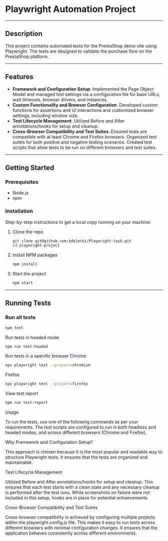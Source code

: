 # Playwright Automation Project

---

## Description

This project contains automated tests for the PrestaShop demo site using Playwright. The tests are designed to validate the purchase flow on the PrestaShop platform.

---

## Features

- **Framework and Configuration Setup**: Implemented the Page Object Model and managed test settings via a configuration file for base URLs, wait timeouts, browser drivers, and instances.
- **Custom Functionality and Browser Configuration**: Developed custom functions for assertions and UI interactions and customized browser settings, including window size.
- **Test Lifecycle Management**: Utilized Before and After annotations/hooks for setup and cleanup.
- **Cross-Browser Compatibility and Test Suites**: Ensured tests are compatible with at least Chrome and Firefox browsers. Organized test suites for both positive and negative testing scenarios. Created test scripts that allow tests to be run on different browsers and test suites.

---

## Getting Started

### Prerequisites

- Node.js
- npm

### Installation

Step-by-step instructions to get a local copy running on your machine:

1. Clone the repo

   ```sh
   git clone git@github.com:kdolecki/Playwright-task.git
   cd playwright-project
   ```

2. Install NPM packages

   ```sh
   npm install
   ```

3. Start the project
   ```sh
   npm start
   ```

---

## Running Tests

### Run all tests

```sh
npm test
```

Run tests in headed mode
 ```sh
npm run test:headed
```
Run tests in a specific browser
Chrome
 ```sh
npx playwright test --project=chromium
```
Firefox
 ```sh
npx playwright test --project=firefox
```
View test report

 ```sh
npm run test:report
```
Usage

To run the tests, use one of the following commands as per your requirements. The test scripts are configured to run in both headless and headed modes, and across different browsers (Chrome and Firefox).

Why Framework and Configuration Setup?

This approach is chosen because it is the most popular and readable way to structure Playwright tests. It ensures that the tests are organized and maintainable.

Test Lifecycle Management

Utilized Before and After annotations/hooks for setup and cleanup. This ensures that each test starts with a clean state and any necessary cleanup is performed after the test runs. While screenshots on failure were not included in this setup, hooks are in place for potential enhancements.

Cross-Browser Compatibility and Test Suites

Cross-browser compatibility is achieved by configuring multiple projects within the playwright.config.js file. This makes it easy to run tests across different browsers with minimal configuration changes. It ensures that the application behaves consistently across different environments.
```
